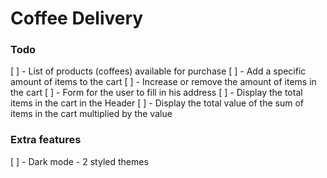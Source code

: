 # Coffee Delivery

### Todo
[ ] - List of products (coffees) available for purchase
[ ] - Add a specific amount of items to the cart
[ ] - Increase or remove the amount of items in the cart
[ ] - Form for the user to fill in his address
[ ] - Display the total items in the cart in the Header
[ ] - Display the total value of the sum of items in the cart multiplied by the value

### Extra features
[ ] - Dark mode - 2 styled themes